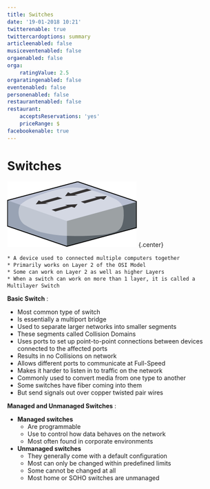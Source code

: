 ```yaml
---
title: Switches
date: '19-01-2018 10:21'
twitterenable: true
twittercardoptions: summary
articleenabled: false
musiceventenabled: false
orgaenabled: false
orga:
    ratingValue: 2.5
orgaratingenabled: false
eventenabled: false
personenabled: false
restaurantenabled: false
restaurant:
    acceptsReservations: 'yes'
    priceRange: $
facebookenable: true
---
```


# <a href="/network/foundations-of-networking-networking-basics/5-commonly-used-network-devices" class="nav-button transform"><span></span></a>Switches

![](SWITCH.png)   {.center}

```
* A device used to connected multiple computers together
* Primarily works on Layer 2 of the OSI Model
* Some can work on Layer 2 as well as higher Layers
* When a switch can work on more than 1 layer, it is called a Multilayer Switch
```

**Basic Switch** :
* Most common type of switch
* Is essentially a multiport bridge
* Used to separate larger networks into smaller segments
* These segments called Collision Domains
* Uses ports to set up point-to-point connections between devices connected to the affected ports
* Results in no Collisions on network
* Allows different ports to communicate at Full-Speed
* Makes it harder to listen in to traffic on the network
* Commonly used to convert media from one type to another
* Some switches have fiber coming into them
* But send signals out over copper twisted pair wires


**Managed and Unmanaged Switches** :
* **Managed switches**
	* Are programmable
	* Use to control how data behaves on the network
	* Most often found in corporate environments
* **Unmanaged switches**
	* They generally come with a default configuration
	* Most can only be changed within predefined limits
	* Some cannot be changed at all
	* Most home or SOHO switches are unmanaged
		 


